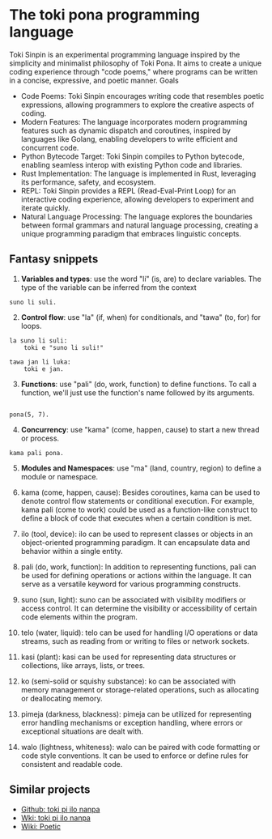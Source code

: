 # The toki pona programming language

Toki Sinpin is an experimental programming language inspired by the simplicity
and minimalist philosophy of Toki Pona. It aims to create a unique coding
experience through "code poems," where programs can be written in a concise,
expressive, and poetic manner. Goals

- Code Poems: Toki Sinpin encourages writing code that resembles poetic
  expressions, allowing programmers to explore the creative aspects of coding.
- Modern Features: The language incorporates modern programming features such
  as dynamic dispatch and coroutines, inspired by languages like Golang,
  enabling developers to write efficient and concurrent code.
- Python Bytecode Target: Toki Sinpin compiles to Python bytecode, enabling
  seamless interop with existing Python code and libraries.
- Rust Implementation: The language is implemented in Rust, leveraging its
  performance, safety, and ecosystem.
- REPL: Toki Sinpin provides a REPL (Read-Eval-Print Loop) for an interactive
  coding experience, allowing developers to experiment and iterate quickly.
- Natural Language Processing: The language explores the boundaries between
  formal grammars and natural language processing, creating a unique
  programming paradigm that embraces linguistic concepts.

## Fantasy snippets

1. **Variables and types**: use the word "li" (is, are) to declare variables.
   The type of the variable can be inferred from the context
```
suno li suli.
```

2. **Control flow**: use "la" (if, when) for conditionals, and "tawa" (to, for)
   for loops.
```
la suno li suli:
    toki e "suno li suli!"

tawa jan li luka:
    toki e jan.
```

3. **Functions**: use "pali" (do, work, function) to define functions. To call
   a function, we'll just use the function's name followed by its arguments.
``` pali pona(a, b): pana e a + b.

pona(5, 7).
```

4. **Concurrency**: use "kama" (come, happen, cause) to start a new thread or process.
```
kama pali pona.
```

5. **Modules and Namespaces**: use "ma" (land, country, region) to define a module or namespace.


6. kama (come, happen, cause): Besides coroutines, kama can be used to denote
   control flow statements or conditional execution. For example, kama pali
   (come to work) could be used as a function-like construct to define a block
   of code that executes when a certain condition is met.

7. ilo (tool, device): ilo can be used to represent classes or objects in an
   object-oriented programming paradigm. It can encapsulate data and behavior
   within a single entity.

8. pali (do, work, function): In addition to representing functions, pali can
   be used for defining operations or actions within the language. It can serve
   as a versatile keyword for various programming constructs.

9. suno (sun, light): suno can be associated with visibility modifiers or
   access control. It can determine the visibility or accessibility of certain
   code elements within the program.

10. telo (water, liquid): telo can be used for handling I/O operations or data
    streams, such as reading from or writing to files or network sockets.

11. kasi (plant): kasi can be used for representing data structures or
    collections, like arrays, lists, or trees.

12. ko (semi-solid or squishy substance): ko can be associated with memory
    management or storage-related operations, such as allocating or
    deallocating memory.

13. pimeja (darkness, blackness): pimeja can be utilized for representing error
    handling mechanisms or exception handling, where errors or exceptional
    situations are dealt with.

14. walo (lightness, whiteness): walo can be paired with code formatting or
    code style conventions. It can be used to enforce or define rules for
    consistent and readable code.

## Similar projects
- [Github: toki pi ilo nanpa](https://github.com/olus2000/toki-pi-ilo-nanpa)
- [Wki: toki pi ilo nanpa](https://esolangs.org/wiki/Toki_pi_ilo_nanpa)
- [Wiki: Poetic](https://esolangs.org/wiki/Poetic)
